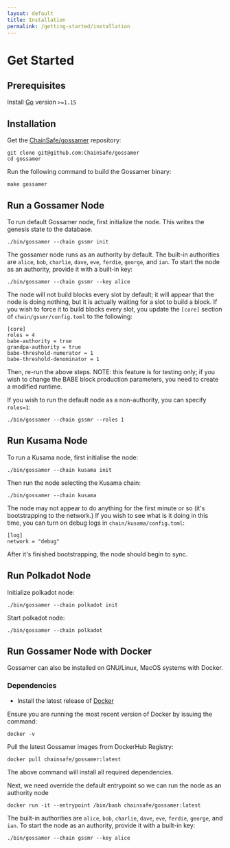 ```yaml
---
layout: default
title: Installation
permalink: /getting-started/installation
---
```


# Get Started

## Prerequisites

Install <a target="_blank" rel="noopener noreferrer" href="https://golang.org/">Go</a> version `>=1.15`

## Installation

Get the <a target="_blank" rel="noopener noreferrer" href="https://github.com/ChainSafe/gossamer">ChainSafe/gossamer</a> repository:
```
git clone git@github.com:ChainSafe/gossamer
cd gossamer
```

Run the following command to build the Gossamer binary:
```
make gossamer
```

## Run a Gossamer Node

To run default Gossamer node, first initialize the node. This writes the genesis state to the database.
```
./bin/gossamer --chain gssmr init
```

The gossamer node runs as an authority by default. The built-in authorities are `alice`, `bob`, `charlie`, `dave`, `eve`, `ferdie`, `george`, and `ian`. To start the node as an authority, provide it with a built-in key:
```
./bin/gossamer --chain gssmr --key alice
```


The node will not build blocks every slot by default; it will appear that the node is doing nothing, but it is actually waiting for a slot to build a block. If you wish to force it to build blocks every slot, you update the `[core]` section of `chain/gssmr/config.toml` to the following:

```
[core]
roles = 4
babe-authority = true
grandpa-authority = true
babe-threshold-numerator = 1
babe-threshold-denominator = 1
```

Then, re-run the above steps. NOTE: this feature is for testing only; if you wish to change the BABE block production parameters, you need to create a modified runtime.

If you wish to run the default node as a non-authority, you can specify `roles=1`:
```
./bin/gossamer --chain gssmr --roles 1
```

## Run Kusama Node

To run a Kusama node, first initialise the node:
```
./bin/gossamer --chain kusama init
```

Then run the node selecting the Kusama chain:
```
./bin/gossamer --chain kusama
```

The node may not appear to do anything for the first minute or so (it's bootstrapping to the network.) If you wish to see what is it doing in this time, you can turn on debug logs in `chain/kusama/config.toml`:

```
[log]
network = "debug"
```

After it's finished bootstrapping, the node should begin to sync. 

## Run Polkadot Node 

Initialize polkadot node:
```
./bin/gossamer --chain polkadot init
```

Start polkadot node:
```
./bin/gossamer --chain polkadot
```

## Run Gossamer Node with Docker

Gossamer can also be installed on GNU/Linux, MacOS systems with Docker. 

### Dependencies

- Install the latest release of [Docker](https://docs.docker.com/get-docker/)

Ensure you are running the most recent version of Docker by issuing the command: 

```
docker -v
```

Pull the latest Gossamer images from DockerHub Registry: 

```
docker pull chainsafe/gossamer:latest
```

The above command will install all required dependencies.  

Next, we need override the default entrypoint so we can run the node as an authority node

```
docker run -it --entrypoint /bin/bash chainsafe/gossamer:latest
```

The built-in authorities are `alice`, `bob`, `charlie`, `dave`, `eve`, `ferdie`, `george`, and `ian`. To start the node as an authority, provide it with a built-in key:
```
./bin/gossamer --chain gssmr --key alice
```
